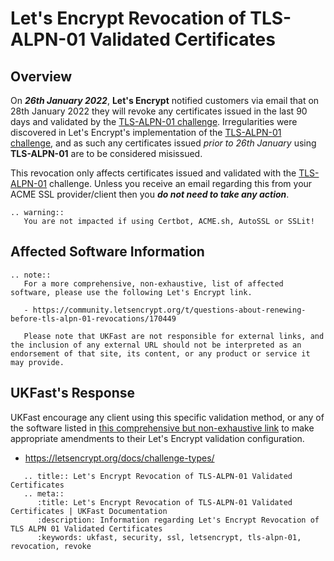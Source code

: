 # Let's Encrypt Revocation of TLS-ALPN-01 Validated Certificates

## Overview

On ***26th January 2022***, **Let's Encrypt** notified customers via email that on 28th January 2022 they will revoke any certificates issued in the last 90 days and validated by the [TLS-ALPN-01 challenge](https://letsencrypt.org/docs/challenge-types/#tls-alpn-01). Irregularities were discovered in Let's Encrypt's implementation of the [TLS-ALPN-01 challenge](https://letsencrypt.org/docs/challenge-types/#tls-alpn-01), and as such any certificates issued *prior to 26th January* using **TLS-ALPN-01** are to be considered misissued.

This revocation only affects certificates issued and validated with the [TLS-ALPN-01](https://letsencrypt.org/docs/challenge-types/#tls-alpn-01) challenge. Unless you receive an email regarding this from your ACME SSL provider/client then you ***do not need to take any action***.

```eval_rst
.. warning::
   You are not impacted if using Certbot, ACME.sh, AutoSSL or SSLit!
```

## Affected Software Information

```eval_rst
.. note::
   For a more comprehensive, non-exhaustive, list of affected software, please use the following Let's Encrypt link.

   - https://community.letsencrypt.org/t/questions-about-renewing-before-tls-alpn-01-revocations/170449

   Please note that UKFast are not responsible for external links, and the inclusion of any external URL should not be interpreted as an endorsement of that site, its content, or any product or service it may provide.
```

## UKFast's Response

UKFast encourage any client using this specific validation method, or any of the software listed in [this comprehensive but non-exhaustive link](https://community.letsencrypt.org/t/questions-about-renewing-before-tls-alpn-01-revocations/170449) to make appropriate amendments to their Let's Encrypt validation configuration.

* https://letsencrypt.org/docs/challenge-types/

```eval_rst
   .. title:: Let's Encrypt Revocation of TLS-ALPN-01 Validated Certificates
   .. meta::
      :title: Let's Encrypt Revocation of TLS-ALPN-01 Validated Certificates | UKFast Documentation
      :description: Information regarding Let's Encrypt Revocation of TLS ALPN 01 Validated Certificates
      :keywords: ukfast, security, ssl, letsencrypt, tls-alpn-01, revocation, revoke
```
